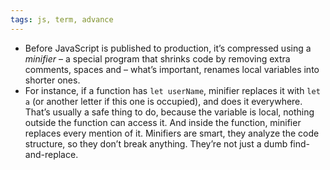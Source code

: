 ```yaml
---
tags: js, term, advance
---
```


- Before JavaScript is published to production, it’s compressed using a _minifier_ – a special program that shrinks code by removing extra comments, spaces and – what’s important, renames local variables into shorter ones.
- For instance, if a function has `let userName`, minifier replaces it with `let a` (or another letter if this one is occupied), and does it everywhere. That’s usually a safe thing to do, because the variable is local, nothing outside the function can access it. And inside the function, minifier replaces every mention of it. Minifiers are smart, they analyze the code structure, so they don’t break anything. They’re not just a dumb find-and-replace.